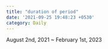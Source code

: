 ```yaml
---
title: "duration of period"
date: '2021-09-25 19:48:23 +0530'
category: Daily
---
```

August 2nd, 2021 ~ February 1st, 2023
